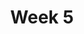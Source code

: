 ---
title: Week 5
days:
  - date: 2024-09-23
    events:
      "**Lecture 11**{: .label .label-lec} Introduction to Probability ": 
        "Ch. 9"

  - date: 2024-09-25
    events:
      "**Lecture 12**{: .label .label-lec} General Rules of Probability ":
        "Ch. 10"
      "**Lab**{: .label .label-lab} Midterm 1 Review Session ":
      
  - date: 2024-09-27
    events:
      "**Lecture 13**{: .label .label-lec} General Rules of Probability cont. ":
      "**Quiz 4**{: .label .label-quiz} Due 11:59pm [on Gradescope](https://www.gradescope.com/courses/833518)":
---